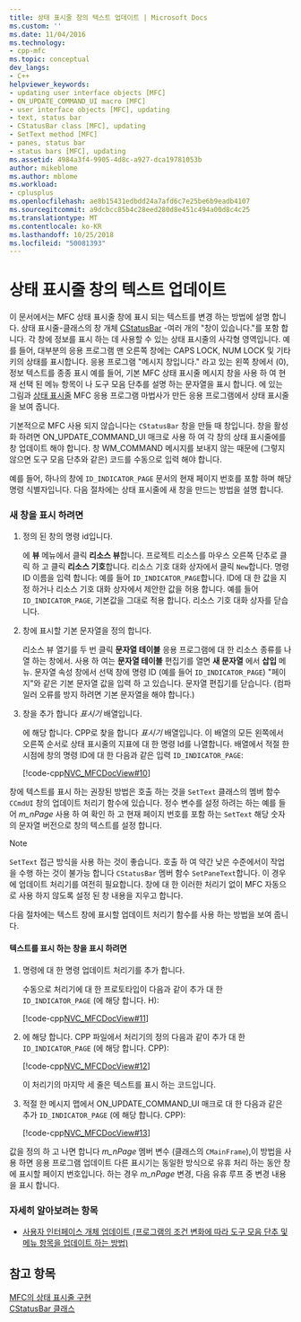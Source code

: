 ```yaml
---
title: 상태 표시줄 창의 텍스트 업데이트 | Microsoft Docs
ms.custom: ''
ms.date: 11/04/2016
ms.technology:
- cpp-mfc
ms.topic: conceptual
dev_langs:
- C++
helpviewer_keywords:
- updating user interface objects [MFC]
- ON_UPDATE_COMMAND_UI macro [MFC]
- user interface objects [MFC], updating
- text, status bar
- CStatusBar class [MFC], updating
- SetText method [MFC]
- panes, status bar
- status bars [MFC], updating
ms.assetid: 4984a3f4-9905-4d8c-a927-dca19781053b
author: mikeblome
ms.author: mblome
ms.workload:
- cplusplus
ms.openlocfilehash: ae8b15431edbdd24a7afd6c7e25be6b9eadb4107
ms.sourcegitcommit: a9dcbcc85b4c28eed280d8e451c494a00d8c4c25
ms.translationtype: MT
ms.contentlocale: ko-KR
ms.lasthandoff: 10/25/2018
ms.locfileid: "50081393"
---
```

# <a name="updating-the-text-of-a-status-bar-pane"></a>상태 표시줄 창의 텍스트 업데이트

이 문서에서는 MFC 상태 표시줄 창에 표시 되는 텍스트를 변경 하는 방법에 설명 합니다. 상태 표시줄-클래스의 창 개체 [CStatusBar](../mfc/reference/cstatusbar-class.md) -여러 개의 "창이 있습니다."를 포함 합니다. 각 창에 정보를 표시 하는 데 사용할 수 있는 상태 표시줄의 사각형 영역입니다. 예를 들어, 대부분의 응용 프로그램 맨 오른쪽 창에는 CAPS LOCK, NUM LOCK 및 기타 키의 상태를 표시합니다. 응용 프로그램 "메시지 창입니다." 라고 있는 왼쪽 창에서 (0), 정보 텍스트를 종종 표시 예를 들어, 기본 MFC 상태 표시줄 메시지 창을 사용 하 여 현재 선택 된 메뉴 항목이 나 도구 모음 단추를 설명 하는 문자열을 표시 합니다. 에 있는 그림과 [상태 표시줄](../mfc/status-bar-implementation-in-mfc.md) MFC 응용 프로그램 마법사가 만든 응용 프로그램에서 상태 표시줄을 보여 줍니다.

기본적으로 MFC 사용 되지 않습니다는 `CStatusBar` 창을 만들 때 창입니다. 창을 활성화 하려면 ON_UPDATE_COMMAND_UI 매크로 사용 하 여 각 창의 상태 표시줄에를 창 업데이트 해야 합니다. 창 WM_COMMAND 메시지를 보내지 않는 때문에 (그렇지 않으면 도구 모음 단추와 같은) 코드를 수동으로 입력 해야 합니다.

예를 들어, 하나의 창에 `ID_INDICATOR_PAGE` 문서의 현재 페이지 번호를 포함 하며 해당 명령 식별자입니다. 다음 절차에는 상태 표시줄에 새 창을 만드는 방법을 설명 합니다.

### <a name="to-make-a-new-pane"></a>새 창을 표시 하려면

1. 정의 된 창의 명령 id입니다.

   에 **뷰** 메뉴에서 클릭 **리소스 뷰**합니다. 프로젝트 리소스를 마우스 오른쪽 단추로 클릭 하 고 클릭 **리소스 기호**합니다. 리소스 기호 대화 상자에서 클릭 `New`합니다. 명령 ID 이름을 입력 합니다: 예를 들어 `ID_INDICATOR_PAGE`합니다. ID에 대 한 값을 지정 하거나 리소스 기호 대화 상자에서 제안한 값을 허용 합니다. 예를 들어 `ID_INDICATOR_PAGE`, 기본값을 그대로 적용 합니다. 리소스 기호 대화 상자를 닫습니다.

1. 창에 표시할 기본 문자열을 정의 합니다.

   리소스 뷰 열기를 두 번 클릭 **문자열 테이블** 응용 프로그램에 대 한 리소스 종류를 나열 하는 창에서. 사용 하 여는 **문자열 테이블** 편집기를 열면 **새 문자열** 에서 **삽입** 메뉴. 문자열 속성 창에서 선택 창에 명령 ID (예를 들어 `ID_INDICATOR_PAGE`) "페이지"와 같은 기본 문자열 값을 입력 하 고 있습니다. 문자열 편집기를 닫습니다. (컴파일러 오류를 방지 하려면 기본 문자열을 해야 합니다.)

1. 창을 추가 합니다 *표시기* 배열입니다.

   에 해당 합니다. CPP로 찾을 합니다 *표시기* 배열입니다. 이 배열의 모든 왼쪽에서 오른쪽 순서로 상태 표시줄의 지표에 대 한 명령 Id를 나열합니다. 배열에서 적절 한 시점에 창의 명령 ID에 대 한 다음과 같은 입력 `ID_INDICATOR_PAGE`:

   [!code-cpp[NVC_MFCDocView#10](../mfc/codesnippet/cpp/updating-the-text-of-a-status-bar-pane_1.cpp)]

창에 텍스트를 표시 하는 권장된 방법은 호출 하는 것을 `SetText` 클래스의 멤버 함수 `CCmdUI` 창의 업데이트 처리기 함수에 있습니다. 정수 변수를 설정 하려는 하는 예를 들어 *m_nPage* 사용 하 여 확인 하 고 현재 페이지 번호를 포함 하는 `SetText` 해당 숫자의 문자열 버전으로 창의 텍스트를 설정 합니다.

> [!NOTE]
>  `SetText` 접근 방식을 사용 하는 것이 좋습니다. 호출 하 여 약간 낮은 수준에서이 작업을 수행 하는 것이 불가능 합니다 `CStatusBar` 멤버 함수 `SetPaneText`합니다. 이 경우에 업데이트 처리기를 여전히 필요합니다. 창에 대 한 이러한 처리기 없이 MFC 자동으로 사용 하지 않도록 설정 된 창 내용을 지우고 합니다.

다음 절차에는 텍스트 창에 표시할 업데이트 처리기 함수를 사용 하는 방법을 보여 줍니다.

#### <a name="to-make-a-pane-display-text"></a>텍스트를 표시 하는 창을 표시 하려면

1. 명령에 대 한 명령 업데이트 처리기를 추가 합니다.

   수동으로 처리기에 대 한 프로토타입이 다음과 같이 추가 대 한 `ID_INDICATOR_PAGE` (에 해당 합니다. H):

   [!code-cpp[NVC_MFCDocView#11](../mfc/codesnippet/cpp/updating-the-text-of-a-status-bar-pane_2.h)]

1. 에 해당 합니다. CPP 파일에서 처리기의 정의 다음과 같이 추가 대 한 `ID_INDICATOR_PAGE` (에 해당 합니다. CPP):

   [!code-cpp[NVC_MFCDocView#12](../mfc/codesnippet/cpp/updating-the-text-of-a-status-bar-pane_3.cpp)]

   이 처리기의 마지막 세 줄은 텍스트를 표시 하는 코드입니다.

1. 적절 한 메시지 맵에서 ON_UPDATE_COMMAND_UI 매크로 대 한 다음과 같은 추가 `ID_INDICATOR_PAGE` (에 해당 합니다. CPP):

   [!code-cpp[NVC_MFCDocView#13](../mfc/codesnippet/cpp/updating-the-text-of-a-status-bar-pane_4.cpp)]

값을 정의 하 고 나면 합니다 *m_nPage* 멤버 변수 (클래스의 `CMainFrame`),이 방법을 사용 하면 응용 프로그램 업데이트 다른 표시기는 동일한 방식으로 유휴 처리 하는 동안 창에 표시할 페이지 번호입니다. 하는 경우 *m_nPage* 변경, 다음 유휴 루프 중 변경 내용을 표시 합니다.

### <a name="what-do-you-want-to-know-more-about"></a>자세히 알아보려는 항목

- [사용자 인터페이스 개체 업데이트 (프로그램의 조건 변화에 따라 도구 모음 단추 및 메뉴 항목을 업데이트 하는 방법)](../mfc/how-to-update-user-interface-objects.md)

## <a name="see-also"></a>참고 항목

[MFC의 상태 표시줄 구현](../mfc/status-bar-implementation-in-mfc.md)<br/>
[CStatusBar 클래스](../mfc/reference/cstatusbar-class.md)
